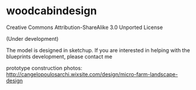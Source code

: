 # woodcabindesign
Creative Commons Attribution-ShareAlike 3.0 Unported License

(Under development)


The model is designed in sketchup. If you are interested in helping with the blueprints development, please contact me 

prototype construction photos:
http://cangelopoulosarchi.wixsite.com/design/micro-farm-landscape-design
